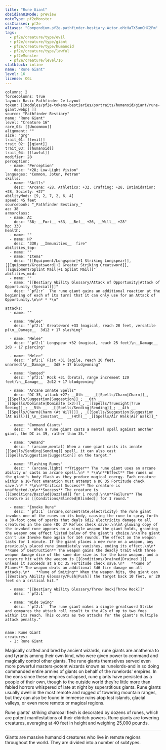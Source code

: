 ```yaml
---
title: "Rune Giant"
obsidianUIMode: preview
noteType: pf2eMonster
cssClasses: pf2e
aliases: "Compendium.pf2e.pathfinder-bestiary.Actor.oMcHaTX5unOHC2Pm" 
tags:
  - pf2e/creature/type/evil
  - pf2e/creature/type/giant
  - pf2e/creature/type/humanoid
  - pf2e/creature/type/lawful
  - pf2eMonster
  - pf2e/creature/level/16
statblock: inline
name: "Rune Giant"
level: 16
license: OGL
---
```


```statblock
columns: 2
forcecolumns: true
layout: Basic Pathfinder 2e Layout
token: [[modules/pf2e-tokens-bestiaries/portraits/humanoid/giant/rune-giant.webp| ]]
source: "Pathfinder Bestiary"
name: "Rune Giant"
level: "Creature 16"
rare_03: [[Uncommon]]
alignment: ""
size: "grg"
trait_01: [[evil]]
trait_02: [[giant]]
trait_03: [[humanoid]]
trait_04: [[lawful]]
modifier: 28
perception:
  - name: "Perception"
    desc: "+28; Low-Light Vision"
languages: "Common, Jotun, Petran"
skills:
  - name: "Skills"
    desc: "Arcana: +28, Athletics: +32, Crafting: +28, Intimidation: +28, Society: +27"
abilityMods: [9, 2, 7, 2, 6, 4]
speed: 45 feet
sourcebook: "_Pathfinder Bestiary_"
ac: 38
armorclass:
  - name: AC
    desc: "38; __Fort__ +33, __Ref__ +26, __Will__ +28"
hp: 330
health:
  - name: ""
  - name: HP
    desc: "330; __Immunities__  fire"
abilities_top:
  - name: ""
  - name: "Items"
    desc: "[[Equipment/Longspear|+1 Striking Longspear]], [[Equipment/Greatsword|+2 Greater Striking Greatsword]], [[Equipment/Splint Mail|+1 Splint Mail]]"
abilities_mid:
  - name: ""
  - name: "[[Bestiary Ability Glossary/Attack of Opportunity|Attack of Opportunity (Special)]]"
    desc: "`pf2:r`  The rune giant gains an additional reaction at the beginning of each of its turns that it can only use for an Attack of Opportunity.\n\n* * *\n"

attacks:
  - name: ""

  - name: "Melee"
    desc: "`pf2:1` Greatsword +33 (magical, reach 20 feet, versatile p)\n__Damage__  3d12 + 17 slashing"

  - name: "Melee"
    desc: "`pf2:1` Longspear +32 (magical, reach 25 feet)\n__Damage__  2d8 + 17 piercing"

  - name: "Melee"
    desc: "`pf2:1` Fist +31 (agile, reach 20 feet, unarmed)\n__Damage__  3d8 + 17 bludgeoning"

  - name: "Ranged"
    desc: "`pf2:1` Rock +31 (brutal, range increment 120 feet)\n__Damage__  2d12 + 17 bludgeoning"

  - name: "Arcane Innate Spells"
    desc: "DC 35, attack +27; __8th __  _[[Spells/Charm|Charm]]_, _[[Spells/Suggestion|Suggestion]]_; __6th __  _[[Spells/Dominate|Dominate (x3)]]_, _[[Spells/Truesight|True Seeing]]_; __5th __  _[[Spells/Sending|Sending]]_; __4th __  _[[Spells/Charm|Charm (At Will)]]_, _[[Spells/Suggestion|Suggestion (At Will)]]_\n__Constant__  __(4th)__ _[[Spells/Air Walk|Air Walk]]_"

  - name: "Command Giants"
    desc: "  When a rune giant casts a mental spell against another giant, the DC is 39, rather than 35."

  - name: "Demand"
    desc: " (arcane,mental) When a rune giant casts its innate [[Spells/Sending|Sending]] spell, it can also cast [[Spells/Suggestion|Suggestion]] on the target."

  - name: "Flashing Runes"
    desc: " (arcane,light) **Trigger** The rune giant uses an arcane ability or casts an arcane spell.\n* * *\n\n**Effect** The runes on the giant's body flash as they produce magical energy. Each creature within a 10-foot emanation must attempt a DC 35 Fortitude check save.\n* * *\n\n**Critical Success** The creature is unaffected.\n\n**Success** The creature is [[Conditions/Dazzled|Dazzled]] for 1 round.\n\n**Failure** The creature is [[Conditions/Blinded|Blinded]] for 1 round."

  - name: "Invoke Rune"
    desc: "`pf2:1` (arcane,concentrate,electricity) The rune giant invokes one of the runes on its body, causing the rune to spray forth a 30-foot cone of sparks that deals 6d12 electricity damage to all creatures in the cone (DC 37 Reflex check save).\n\nA glowing copy of the invoked rune appears on a single weapon the giant holds, granting the weapon one effect listed below of the giant's choice.\n\nThe giant can't use Invoke Rune again for 1d4 rounds. The effect on the weapon lasts for 1 minute. If the giant places a new rune on a weapon, any previously placed rune immediately vanishes, ending its effect.\n\n*   **Rune of Destruction** The weapon gains the deadly trait with three weapon damage dice of the same die size as for the base weapon, and a creature hit with the weapon is [[Conditions/Drained|Drained 1]] unless it succeeds at a DC 35 Fortitude check save.\n*   **Rune of Flames** The weapon deals an additional 3d6 fire damage on all attacks.\n*   **Rune of Smiting** When the weapon hits, the giant can [[Bestiary Ability Glossary/Push|Push]] the target back 10 feet, or 20 feet on a critical hit."

  - name: "[[Bestiary Ability Glossary/Throw Rock|Throw Rock]]"
    desc: "`pf2:1`  "

  - name: "Wide Swing"
    desc: "`pf2:1`  The rune giant makes a single greatsword Strike and compares the attack roll result to the ACs of up to two foes within its reach. This counts as two attacks for the giant's multiple attack penalty."
 
```

```encounter-table
name: Rune Giant
creatures:
  - 1: Rune Giant
```



Magically crafted and bred by ancient wizards, rune giants are anathema to and tyrants among their own kind, who were given power to command and magically control other giants. The rune giants themselves served even more powerful masters-potent wizards known as runelords-and in so doing commanded entire armies of giants on behalf of the runelords' empires. In the eons since these empires collapsed, rune giants have persisted as a people of their own, though to the outside world they're little more than fabled horrors whispered of late at night by superstitious giants. Rune giants usually dwell in the most remote and rugged of towering mountain ranges, but they can also be found in immense ruins atop lost islands, glacial valleys, or even more remote or magical regions.

Rune giants' striking charcoal flesh is decorated by dozens of runes, which are potent manifestations of their eldritch powers. Rune giants are towering creatures, averaging at 40 feet in height and weighing 25,000 pounds.

* * *

Giants are massive humanoid creatures who live in remote regions throughout the world. They are divided into a number of subtypes.
